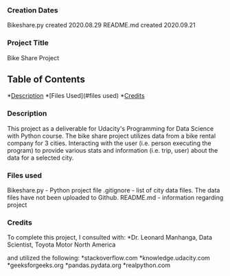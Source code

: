 ### Creation Dates
Bikeshare.py created 2020.08.29
README.md created 2020.09.21

### Project Title
Bike Share Project

## Table of Contents
*[Description](#description)
*[Files Used](#files used)
*[Credits](#credits)

### Description
This project as a deliverable for Udacity's Programming for Data Science with Python course.
The bike share project utilizes data from a bike rental company for 3 cities.  Interacting with the
user (i.e. person executing the program) to provide various stats and information (i.e. trip, user)
about the data for a selected city.

### Files used
Bikeshare.py - Python project file
.gitignore - list of city data files.  The data files have not been uploaded to Github.
README.md - information regarding project

### Credits
To complete this project, I consulted with:
*Dr. Leonard Manhanga, Data Scientist, Toyota Motor North America

and utilized the following:
*stackoverflow.com
*knowledge.udacity.com
*geeksforgeeks.org
*pandas.pydata.org
*realpython.com
